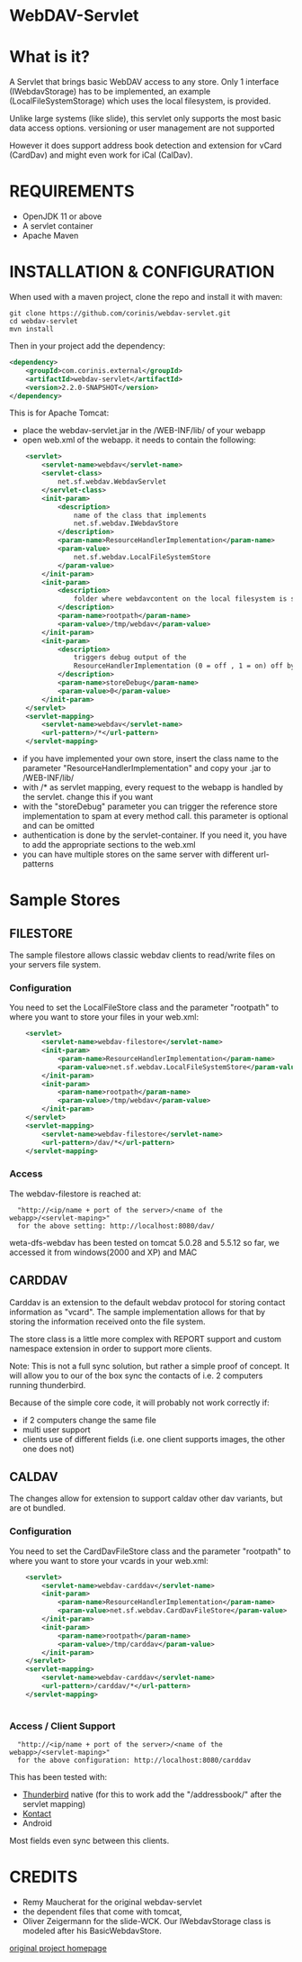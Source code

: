WebDAV-Servlet
==============

# What is it? 

A Servlet that brings basic WebDAV access to any store. Only 1 interface 
(IWebdavStorage) has to be implemented, an example (LocalFileSystemStorage)
which uses the local filesystem, is provided.

Unlike large systems (like slide), this servlet only supports the most basic
data access options. versioning or user management are not supported

However it does support address book detection and extension for vCard (CardDav) 
and might even work for iCal (CalDav).

# REQUIREMENTS 

- OpenJDK 11 or above
- A servlet container
- Apache Maven

# INSTALLATION & CONFIGURATION

When used with a maven project, clone the repo and install it with maven:
 
```
git clone https://github.com/corinis/webdav-servlet.git
cd webdav-servlet
mvn install
```

Then in your project add the dependency:
```xml
<dependency>
	<groupId>com.corinis.external</groupId>
	<artifactId>webdav-servlet</artifactId>
	<version>2.2.0-SNAPSHOT</version>
</dependency>
```


This is for Apache Tomcat:

- place the webdav-servlet.jar in the /WEB-INF/lib/ of your webapp
- open web.xml of the webapp. it needs to contain the following:
```xml
  	<servlet>
		<servlet-name>webdav</servlet-name>
		<servlet-class>
			net.sf.webdav.WebdavServlet
		</servlet-class>
		<init-param>
			<description>
				name of the class that implements
				net.sf.webdav.IWebdavStore
			</description>
			<param-name>ResourceHandlerImplementation</param-name>
			<param-value>
				net.sf.webdav.LocalFileSystemStore
			</param-value>
		</init-param>
		<init-param>
			<description>
				folder where webdavcontent on the local filesystem is stored (for LocalFileSystemstore)
			</description>
			<param-name>rootpath</param-name>
			<param-value>/tmp/webdav</param-value>
		</init-param>
		<init-param>
			<description>
				triggers debug output of the
				ResourceHandlerImplementation (0 = off , 1 = on) off by default
			</description>
			<param-name>storeDebug</param-name>
			<param-value>0</param-value>
		</init-param>
	</servlet>
	<servlet-mapping>
		<servlet-name>webdav</servlet-name>
		<url-pattern>/*</url-pattern>
	</servlet-mapping>
 ```
 
- if you have implemented your own store, insert the class name
   to the parameter  "ResourceHandlerImplementation"
   and copy your .jar to /WEB-INF/lib/
- with /* as servlet mapping, every request to the webapp is handled by
   the servlet. change this if you want
- with the "storeDebug" parameter you can trigger the reference store implementation
   to spam at every method call. this parameter is optional and can be omitted
- authentication is done by the servlet-container. If you need it, you have to
   add the appropriate sections to the web.xml
- you can have multiple stores on the same server with different url-patterns 

# Sample Stores

## FILESTORE

The sample filestore allows classic webdav clients to read/write files on your
servers file system.

### Configuration

You need to set the LocalFileStore class and the parameter "rootpath" to where 
you want to store your files in your web.xml:

```xml
  	<servlet>
		<servlet-name>webdav-filestore</servlet-name>
		<init-param>
			<param-name>ResourceHandlerImplementation</param-name>
			<param-value>net.sf.webdav.LocalFileSystemStore</param-value>
		</init-param>
		<init-param>
			<param-name>rootpath</param-name>
			<param-value>/tmp/webdav</param-value>
		</init-param>
	</servlet>
	<servlet-mapping>
		<servlet-name>webdav-filestore</servlet-name>
		<url-pattern>/dav/*</url-pattern>
	</servlet-mapping>
```

### Access 

The webdav-filestore is reached at:
```
  "http://<ip/name + port of the server>/<name of the webapp>/<servlet-maping>"
  for the above setting: http://localhost:8080/dav/
```                          

weta-dfs-webdav has been tested on tomcat 5.0.28 and 5.5.12 so far, we accessed it 
from windows(2000 and XP) and MAC

## CARDDAV

Carddav is an extension to the default webdav protocol for storing contact information
as "vcard". The sample implementation allows for that by storing the information 
received onto the file system. 

The store class is a little more complex with REPORT support and custom namespace 
extension in order to support more clients. 

Note: This is not a full sync solution, but rather a simple proof of concept. It will
allow you to our of the box sync the contacts of i.e. 2 computers running thunderbird.

Because of the simple core code, it will probably not work correctly if:

- if 2 computers change the same file
- multi user support
- clients use of different fields (i.e. one client supports images, the other one does not)

## CALDAV

The changes allow for extension to support caldav other dav variants, but are ot bundled.

### Configuration

You need to set the CardDavFileStore class and the parameter "rootpath" to where 
you want to store your vcards in your web.xml:

```xml
  	<servlet>
		<servlet-name>webdav-carddav</servlet-name>
		<init-param>
			<param-name>ResourceHandlerImplementation</param-name>
			<param-value>net.sf.webdav.CardDavFileStore</param-value>
		</init-param>
		<init-param>
			<param-name>rootpath</param-name>
			<param-value>/tmp/carddav</param-value>
		</init-param>
	</servlet>
	<servlet-mapping>
		<servlet-name>webdav-carddav</servlet-name>
		<url-pattern>/carddav/*</url-pattern>
	</servlet-mapping>
		
```
  
### Access / Client Support

```
  "http://<ip/name + port of the server>/<name of the webapp>/<servlet-maping>"
  for the above configuration: http://localhost:8080/carddav
```

This has been tested with:

* [Thunderbird](https://www.mozilla.org/thunderbird/) native (for this to work add the "/addressbook/" after the servlet mapping)
* [Kontact](https://www.kde.org/applications/office/kontact/) 
* Android

Most fields even sync between this clients.

# CREDITS

* Remy Maucherat for the original webdav-servlet 
* the dependent files that come with tomcat,
* Oliver Zeigermann for the slide-WCK. Our IWebdavStorage class is modeled after his BasicWebdavStore.
 
 
[original project homepage](http://sourceforge.net/projects/webdav-servlet/)

